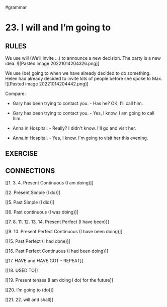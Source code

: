#grammar 
# 23. I will and I’m going to
## RULES

We use will (We’ll invite ...) to announce a new decision. The party is a new idea.
![[Pasted image 20221014204326.png]]

We use (be) going to when we have already decided to do something.  
Helen had already decided to invite lots of people before she spoke to Max.
![[Pasted image 20221014204442.png]]

Compare:
- Gary has been trying to contact you. - Has he? OK, I'll call him.
- Gary has been trying to contact you. - Yes, I know. I am going to call him.

- Anna in Hospital. - Really? I didn't know. I'll go and visit her.
- Anna in Hospital. - Yes, I know. I'm going to visit her this evening.








## EXERCISE


## CONNECTIONS
[[1. 3. 4. Present Continuous (I am doing)]]


[[2. Present Simple (I do)]]


[[5. Past Simple (I did)]]


[[6. Past continuous (I was doing)]]


[[7. 8. 11. 12. 13. 14. Present Perfect (I have been)]]


[[9. 10. Present Perfect Continuous (I have been doing)]]


[[15. Past Perfect (I had done)]]


[[16. Past Perfect Continuous (I had been doing)]]


[[17. HAVE and HAVE GOT - REPEAT]]


[[18. USED TO]]


[[19. Present tenses (I am doing  I do) for the future]]


[[20. I’m going to (do)]]


[[21. 22. will and shall]]

